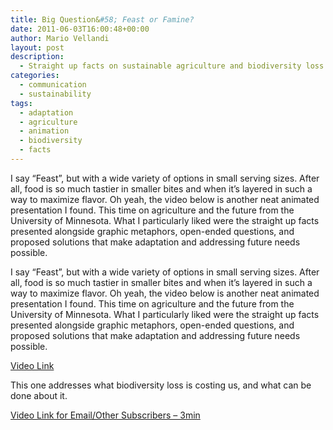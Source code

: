 ```yaml
---
title: Big Question&#58; Feast or Famine?
date: 2011-06-03T16:00:48+00:00
author: Mario Vellandi
layout: post
description:
  - Straight up facts on sustainable agriculture and biodiversity loss presented alongside graphic metaphors, questions, and proposed solutions for adaptation
categories:
  - communication
  - sustainability
tags:
  - adaptation
  - agriculture
  - animation
  - biodiversity
  - facts
---
```

I say &#8220;Feast&#8221;, but with a wide variety of options in small serving sizes. After all, food is so much tastier in smaller bites and when it&#8217;s layered in such a way to maximize flavor. Oh yeah, the video below is another neat animated presentation I found. This time on agriculture and the future from the University of Minnesota. What I particularly liked were the straight up facts presented alongside graphic metaphors, open-ended questions, and proposed solutions that make adaptation and addressing future needs possible.

I say &#8220;Feast&#8221;, but with a wide variety of options in small serving sizes. After all, food is so much tastier in smaller bites and when it&#8217;s layered in such a way to maximize flavor. Oh yeah, the video below is another neat animated presentation I found. This time on agriculture and the future from the University of Minnesota. What I particularly liked were the straight up facts presented alongside graphic metaphors, open-ended questions, and proposed solutions that make adaptation and addressing future needs possible.

[Video Link](http://www.youtube.com/watch?v=F1IWkbU0SG4)

This one addresses what biodiversity loss is costing us, and what can be done about it.

[Video Link for Email/Other Subscribers &#8211; 3min](http://www.youtube.com/watch?v=TartoYpK1yI)
